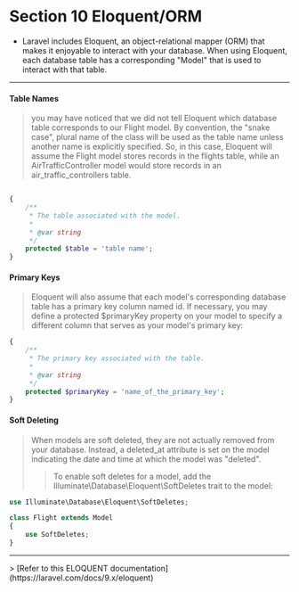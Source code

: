 # Section 10 Eloquent/ORM

- Laravel includes Eloquent, an object-relational mapper (ORM) that makes it enjoyable to interact with your database. When using Eloquent, each database table has a corresponding "Model" that is used to interact with that table.
<hr>

#### Table Names

> you may have noticed that we did not tell Eloquent which database table corresponds to our Flight model. By convention, the "snake case", plural name of the class will be used as the table name unless another name is explicitly specified. So, in this case, Eloquent will assume the Flight model stores records in the flights table, while an AirTrafficController model would store records in an air_traffic_controllers table.

```php

{
    /**
     * The table associated with the model.
     *
     * @var string
     */
    protected $table = 'table name';
}

```

#### Primary Keys

> Eloquent will also assume that each model's corresponding database table has a primary key column named id. If necessary, you may define a protected $primaryKey property on your model to specify a different column that serves as your model's primary key:

```php
{
    /**
     * The primary key associated with the table.
     *
     * @var string
     */
    protected $primaryKey = 'name_of_the_primary_key';
}
```

#### Soft Deleting

> When models are soft deleted, they are not actually removed from your database. Instead, a deleted_at attribute is set on the model indicating the date and time at which the model was "deleted".
>
> > To enable soft deletes for a model, add the Illuminate\Database\Eloquent\SoftDeletes trait to the model:

```php
use Illuminate\Database\Eloquent\SoftDeletes;

class Flight extends Model
{
    use SoftDeletes;
}
```

<hr>
> [Refer to this ELOQUENT documentation](https://laravel.com/docs/9.x/eloquent)
